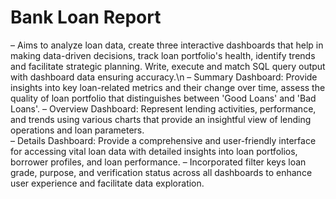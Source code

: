 # Bank Loan Report
– Aims to analyze loan data, create three interactive dashboards that help in making data-driven decisions, track loan 
portfolio's health, identify trends and facilitate strategic planning. Write, execute and match SQL query output with 
dashboard data ensuring accuracy.\n 
–  Summary Dashboard: Provide insights into key loan-related metrics and their change over time, assess the quality of loan 
portfolio that distinguishes between 'Good Loans' and 'Bad Loans'.
– Overview Dashboard: Represent lending activities, performance, and trends using various charts that provide
an insightful view of lending operations and loan parameters.  
– Details Dashboard: Provide a comprehensive and user-friendly interface for accessing vital loan data with detailed insights 
into loan portfolios, borrower profiles, and loan performance.
– Incorporated filter keys loan grade, purpose, and verification status across all dashboards to enhance user experience 
and facilitate data exploration. 
